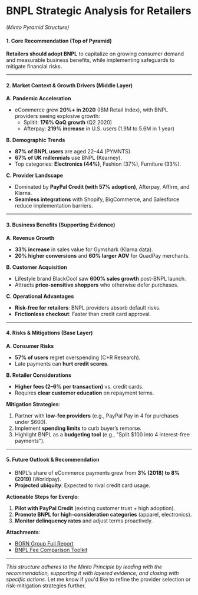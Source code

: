 # **BNPL Strategic Analysis for Retailers**  
*(Minto Pyramid Structure)*  

#### **1. Core Recommendation (Top of Pyramid)**  
**Retailers should adopt BNPL** to capitalize on growing consumer demand and measurable business benefits, while implementing safeguards to mitigate financial risks.  

---

#### **2. Market Context & Growth Drivers (Middle Layer)**  
**A. Pandemic Acceleration**  
- eCommerce grew **20%+ in 2020** (IBM Retail Index), with BNPL providers seeing explosive growth:  
  - Splitit: **176% QoQ growth** (Q2 2020)  
  - Afterpay: **219% increase** in U.S. users (1.9M to 5.6M in 1 year)  

**B. Demographic Trends**  
- **87% of BNPL users** are aged 22–44 (PYMNTS).  
- **67% of UK millennials** use BNPL (Kearney).  
- Top categories: **Electronics (44%)**, Fashion (37%), Furniture (33%).  

**C. Provider Landscape**  
- Dominated by **PayPal Credit (with 57% adoption)**, Afterpay, Affirm, and Klarna.  
- **Seamless integrations** with Shopify, BigCommerce, and Salesforce reduce implementation barriers.  

---

#### **3. Business Benefits (Supporting Evidence)**  
**A. Revenue Growth**  
- **33% increase** in sales value for Gymshark (Klarna data).  
- **20% higher conversions** and **60% larger AOV** for QuadPay merchants.  

**B. Customer Acquisition**  
- Lifestyle brand BlackCool saw **600% sales growth** post-BNPL launch.  
- Attracts **price-sensitive shoppers** who otherwise defer purchases.  

**C. Operational Advantages**  
- **Risk-free for retailers**: BNPL providers absorb default risks.  
- **Frictionless checkout**: Faster than credit card approval.  

---

#### **4. Risks & Mitigations (Base Layer)**  
**A. Consumer Risks**  
- **57% of users** regret overspending (C+R Research).  
- Late payments can **hurt credit scores**.  

**B. Retailer Considerations**  
- **Higher fees (2–6% per transaction)** vs. credit cards.  
- Requires **clear customer education** on repayment terms.  

**Mitigation Strategies**:  
1. Partner with **low-fee providers** (e.g., PayPal Pay in 4 for purchases under $600).  
2. Implement **spending limits** to curb buyer’s remorse.  
3. Highlight BNPL as a **budgeting tool** (e.g., "Split $100 into 4 interest-free payments").  

---

#### **5. Future Outlook & Recommendation**  
- BNPL’s share of eCommerce payments grew from **3% (2018) to 8% (2019)** (Worldpay).  
- **Projected ubiquity**: Expected to rival credit card usage.  

**Actionable Steps for Everqlo**:  
1. **Pilot with PayPal Credit** (existing customer trust + high adoption).  
2. **Promote BNPL for high-consideration categories** (apparel, electronics).  
3. **Monitor delinquency rates** and adjust terms proactively.  

**Attachments**:  
- [BORN Group Full Report](https://www.borngroup.com)  
- [BNPL Fee Comparison Toolkit](https://www.emarketer.com)  

---  
*This structure adheres to the Minto Principle by leading with the recommendation, supporting it with layered evidence, and closing with specific actions.* Let me know if you'd like to refine the provider selection or risk-mitigation strategies further.
